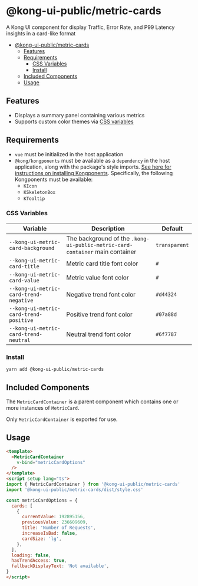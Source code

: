 # @kong-ui-public/metric-cards

A Kong UI component for display Traffic, Error Rate, and P99 Latency insights in a card-like format

- [@kong-ui-public/metric-cards](#kong-ui-publicmetric-cards)
  - [Features](#features)
  - [Requirements](#requirements)
    - [CSS Variables](#css-variables)
    - [Install](#install)
  - [Included Components](#included-components)
  - [Usage](#usage)
  

## Features

- Displays a summary panel containing various metrics
- Supports custom color themes via [CSS variables](#css-variables)

## Requirements

- `vue` must be initialized in the host application
- `@kong/kongponents` must be available as a `dependency` in the host application, along with the package's style imports. [See here for instructions on installing Kongponents](https://kongponents.konghq.com/#globally-install-all-kongponents). Specifically, the following Kongponents must be available:
  - `KIcon`
  - `KSkeletonBox`
  - `KTooltip`

### CSS Variables
Variable | Description | Default
---------|----------|---------
`--kong-ui-metric-card-background` | The background of the `.kong-ui-public-metric-card-container` main container | `transparent`
`--kong-ui-metric-card-title` | Metric card title font color | `#`
`--kong-ui-metric-card-value` | Metric value font color | `#`
`--kong-ui-metric-card-trend-negative` | Negative trend font color | `#d44324`
`--kong-ui-metric-card-trend-positive` | Positive trend font color | `#07a88d`
`--kong-ui-metric-card-trend-neutral` | Neutral trend font color | `#6f7787`

### Install

`yarn add @kong-ui-public/metric-cards`

## Included Components

The `MetricCardContainer` is a parent component which contains one or more instances of `MetricCard`.

Only `MetricCardContainer` is exported for use.

## Usage

```html
<template>
  <MetricCardContainer
    v-bind="metricCardOptions"
  />
</template>
<script setup lang="ts">
import { MetricCardContainer } from '@kong-ui-public/metric-cards'
import '@kong-ui-public/metric-cards/dist/style.css'

const metricCardOptions = {
  cards: [
    {
      currentValue: 192895156,
      previousValue: 236609609,
      title: 'Number of Requests',
      increaseIsBad: false,
      cardSize: 'lg',
    },
  ],
  loading: false,
  hasTrendAccess: true,
  fallbackDisplayText: 'Not available',
}
</script>
```
